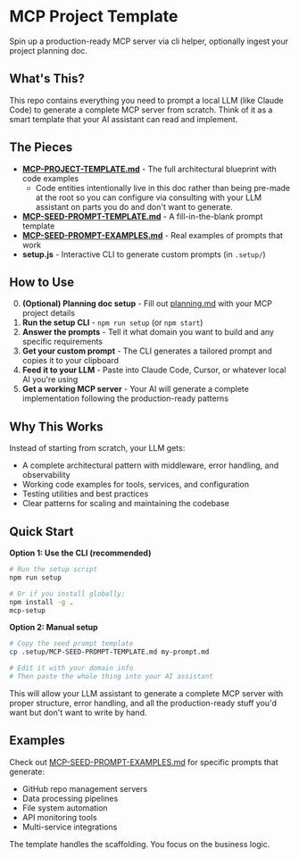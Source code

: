 # MCP Project Template

Spin up a production-ready MCP server via cli helper, optionally ingest your project planning doc.

## What's This?

This repo contains everything you need to prompt a local LLM (like Claude Code) to generate a complete MCP server from scratch. Think of it as a smart template that your AI assistant can read and implement.

## The Pieces

- **[MCP-PROJECT-TEMPLATE.md](./.setup/MCP-PROJECT-TEMPLATE.md)** - The full architectural blueprint with code examples
  - Code entities intentionally live in this doc rather than being pre-made at the root so you can configure via consulting with your LLM assistant on parts you do and don't want to generate.
- **[MCP-SEED-PROMPT-TEMPLATE.md](./.setup/MCP-SEED-PROMPT-TEMPLATE.md)** - A fill-in-the-blank prompt template
- **[MCP-SEED-PROMPT-EXAMPLES.md](./.setup/MCP-SEED-PROMPT-EXAMPLES.md)** - Real examples of prompts that work
- **setup.js** - Interactive CLI to generate custom prompts (in `.setup/`)

## How to Use

0. **(Optional) Planning doc setup** - Fill out [planning.md](./planning.md) with your MCP project details
1. **Run the setup CLI** - `npm run setup` (or `npm start`)
2. **Answer the prompts** - Tell it what domain you want to build and any specific requirements
3. **Get your custom prompt** - The CLI generates a tailored prompt and copies it to your clipboard
4. **Feed it to your LLM** - Paste into Claude Code, Cursor, or whatever local AI you're using
5. **Get a working MCP server** - Your AI will generate a complete implementation following the production-ready patterns

## Why This Works

Instead of starting from scratch, your LLM gets:
- A complete architectural pattern with middleware, error handling, and observability
- Working code examples for tools, services, and configuration
- Testing utilities and best practices
- Clear patterns for scaling and maintaining the codebase

## Quick Start

**Option 1: Use the CLI (recommended)**
```bash
# Run the setup script
npm run setup

# Or if you install globally:
npm install -g .
mcp-setup
```

**Option 2: Manual setup**
```bash
# Copy the seed prompt template
cp .setup/MCP-SEED-PROMPT-TEMPLATE.md my-prompt.md

# Edit it with your domain info
# Then paste the whole thing into your AI assistant
```

This will allow your LLM assistant to generate a complete MCP server with proper structure, error handling, and all the production-ready stuff you'd want but don't want to write by hand.

## Examples

Check out [MCP-SEED-PROMPT-EXAMPLES.md](./.setup/MCP-SEED-PROMPT-EXAMPLES.md) for specific prompts that generate:
- GitHub repo management servers
- Data processing pipelines  
- File system automation
- API monitoring tools
- Multi-service integrations

The template handles the scaffolding. You focus on the business logic.